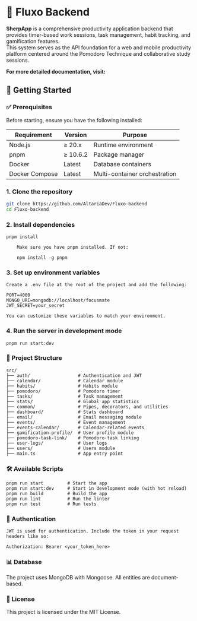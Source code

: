 # 🧠 Fluxo Backend

**SherpApp** is a comprehensive productivity application backend that provides timer-based work sessions, task management, habit tracking, and gamification features.  
This system serves as the API foundation for a web and mobile productivity platform centered around the Pomodoro Technique and collaborative study sessions.

**For more detailed documentation, visit:** 

## 🚀 Getting Started

### ✅ Prerequisites

Before starting, ensure you have the following installed:

| Requirement     | Version    | Purpose                    |
|----------------|------------|----------------------------|
| Node.js         | ≥ 20.x     | Runtime environment        |
| pnpm            | ≥ 10.6.2   | Package manager            |
| Docker          | Latest     | Database containers        |
| Docker Compose  | Latest     | Multi-container orchestration |

### 1. Clone the repository

```bash
git clone https://github.com/AltariaDev/Fluxo-backend
cd Fluxo-backend
````

### 2. Install dependencies
```
pnpm install

    Make sure you have pnpm installed. If not:

    npm install -g pnpm
```
### 3. Set up environment variables
```
Create a .env file at the root of the project and add the following:

PORT=4000
MONGO_URI=mongodb://localhost/focusmate
JWT_SECRET=your_secret

You can customize these variables to match your environment.
```
### 4. Run the server in development mode
```
pnpm run start:dev
```
### 📂 Project Structure
```
src/
├── auth/                  # Authentication and JWT
├── calendar/              # Calendar module
├── habits/                # Habits module
├── pomodoro/              # Pomodoro timer
├── tasks/                 # Task management
├── stats/                 # Global app statistics
├── common/                # Pipes, decorators, and utilities
├── dashboard/             # Stats dashboard
├── email/                 # Email messaging module
├── events/                # Event management
├── events-calendar/       # Calendar-related events
├── gamification-profile/  # User profile module
├── pomodoro-task-link/    # Pomodoro-task linking
├── user-logs/             # User logs
├── users/                 # Users module
├── main.ts                # App entry point
```
### 🛠️ Available Scripts
```
pnpm run start         # Start the app
pnpm run start:dev     # Start in development mode (with hot reload)
pnpm run build         # Build the app
pnpm run lint          # Run the linter
pnpm run test          # Run tests
```
### 🔐 Authentication
```
JWT is used for authentication. Include the token in your request headers like so:

Authorization: Bearer <your_token_here>
```
### 📊 Database

The project uses MongoDB with Mongoose. All entities are document-based.

### 📝 License

This project is licensed under the MIT License.
